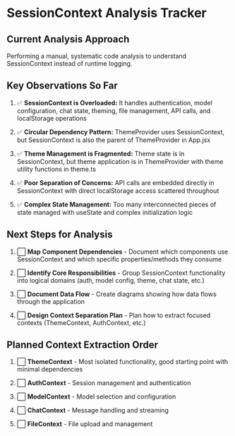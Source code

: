 # SessionContext Analysis Tracker

## Current Analysis Approach
Performing a manual, systematic code analysis to understand SessionContext instead of runtime logging.

## Key Observations So Far

1. ✅ **SessionContext is Overloaded:** It handles authentication, model configuration, chat state, theming, file management, API calls, and localStorage operations

2. ✅ **Circular Dependency Pattern:** ThemeProvider uses SessionContext, but SessionContext is also the parent of ThemeProvider in App.jsx

3. ✅ **Theme Management is Fragmented:** Theme state is in SessionContext, but theme application is in ThemeProvider with theme utility functions in theme.ts

4. ✅ **Poor Separation of Concerns:** API calls are embedded directly in SessionContext with direct localStorage access scattered throughout

5. ✅ **Complex State Management:** Too many interconnected pieces of state managed with useState and complex initialization logic

## Next Steps for Analysis

1. ⬜ **Map Component Dependencies** - Document which components use SessionContext and which specific properties/methods they consume

2. ⬜ **Identify Core Responsibilities** - Group SessionContext functionality into logical domains (auth, model config, theme, chat state, etc.)

3. ⬜ **Document Data Flow** - Create diagrams showing how data flows through the application

4. ⬜ **Design Context Separation Plan** - Plan how to extract focused contexts (ThemeContext, AuthContext, etc.)

## Planned Context Extraction Order

1. ⬜ **ThemeContext** - Most isolated functionality, good starting point with minimal dependencies

2. ⬜ **AuthContext** - Session management and authentication

3. ⬜ **ModelContext** - Model selection and configuration

4. ⬜ **ChatContext** - Message handling and streaming

5. ⬜ **FileContext** - File upload and management
